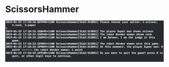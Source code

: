 # ScissorsHammer
![image](https://github.com/rayray199085/ScissorsHammer/blob/master/images/Screen%20Shot%202019-01-23%20at%205.18.33%20pm.png)
